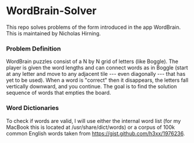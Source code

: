 # WordBrain-Solver

This repo solves problems of the form introduced in the app WordBrain. This is maintained by Nicholas Hirning.

### Problem Definition ###
WordBrain puzzles consist of a N by N grid of letters (like Boggle). The player is given the word lengths and can connect words as in Boggle (start at any letter and move to any adjacent tile --- even diagonally --- that has yet to be used). When a word is "correct" then it disappears, the letters fall vertically downward, and you continue. The goal is to find the solution sequence of words that empties the board. 

### Word Dictionaries ###
To check if words are valid, I will use either the internal word list (for my MacBook this is located at /usr/share/dict/words) or a corpus of 100k common English words taken from https://gist.github.com/h3xx/1976236.

